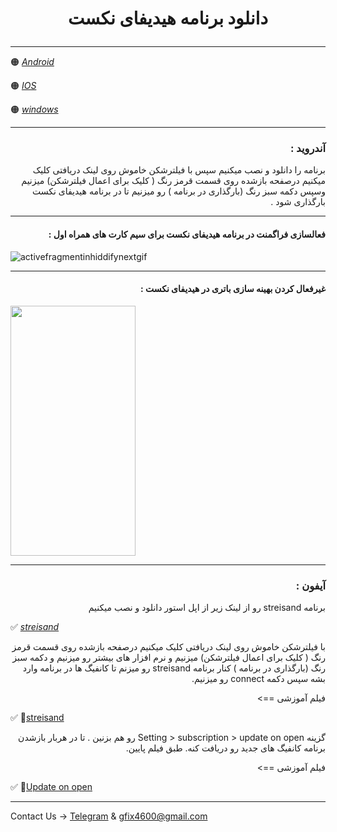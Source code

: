 <h1>
<center> 
        <p>
         دانلود برنامه هیدیفای نکست
        </p>
</center>
</h1>


---

🟠 [*Android*](https://github.com/hiddify/hiddify-next/releases/latest/download/hiddify-android-universal.apk) 

🟠 [*IOS*](https://apps.apple.com/us/app/streisand/id6450534064)

🟠 [*windows*](https://github.com/hiddify/hiddify-next/releases/latest/download/hiddify-windows-x64-setup.zip) 



---

<h3 dir="rtl">آندروید :</h3>

<p dir="rtl">برنامه را دانلود و نصب میکنیم سپس با فیلترشکن خاموش روی لینک دریافتی کلیک میکنیم درصفحه بازشده روی قسمت قرمز رنگ ( کلیک برای اعمال فیلترشکن) میزنیم وسپس دکمه سبز رنگ (بارگذاری در برنامه ) رو میزنیم تا در برنامه هیدیفای نکست بارگذاری شود . </p>


---

<h4 dir="rtl">فعالسازی فراگمنت در برنامه هیدیفای نکست برای سیم کارت های همراه اول  :</h4>

![activefragmentinhiddifynextgif](https://github.com/mostafacpr/HiddifyNext/assets/120664716/6f0562bc-ebea-4505-a25a-f026d51beeb0)

---

<h4 dir="rtl">غیرفعال کردن بهینه سازی باتری در هیدیفای نکست :</h4>


<img src="https://github.com/mostafacpr/HiddifyNext/assets/120664716/a86038ab-6e37-49cd-b0e1-8a9ea2095144" width="200" height="400" />
  
 
 

 ---

 <h3 dir="rtl">آیفون :</h3>

 <p dir="rtl">برنامه streisand رو از لینک زیر از اپل استور دانلود و نصب میکنیم </p> 

✅ [*streisand*](https://apps.apple.com/us/app/streisand/id6450534064)

 
 
 <p dir="rtl">
 با فیلترشکن خاموش روی لینک دریافتی کلیک میکنیم درصفحه بازشده روی قسمت قرمز رنگ ( کلیک برای اعمال فیلترشکن) میزنیم و نرم افزار های بیشتر رو میزنیم و دکمه سبز رنگ (بارگذاری در برنامه ) کنار برنامه streisand رو میزنم تا کانفیگ ها در برنامه وارد بشه سپس دکمه connect رو میزنیم.
 
 </p>

<p dir="rtl">فیلم آموزشی ==></p>

✅ 🎥[streisand](https://drive.google.com/file/d/1Rt52BTSyQ-yogfVQOoz0PtRmY0RmT8f8/view)



<p dir="rtl">گزینه Setting > subscription > update on open رو هم بزنین . تا در هربار بازشدن برنامه کانفیگ های جدید رو دریافت کنه. طبق فیلم پایین.</p>

<p dir="rtl">فیلم آموزشی ==></p>

✅ 🎥[Update on open](https://drive.google.com/file/d/1J2bxjsazmLSwviAnfgWbHNf-5ErjebKC/view)



 
________________________________________

 Contact Us → [Telegram](http://t.me/fastfixgsm) & [gfix4600@gmail.com](mailto:gfix4600@gmail.com)


